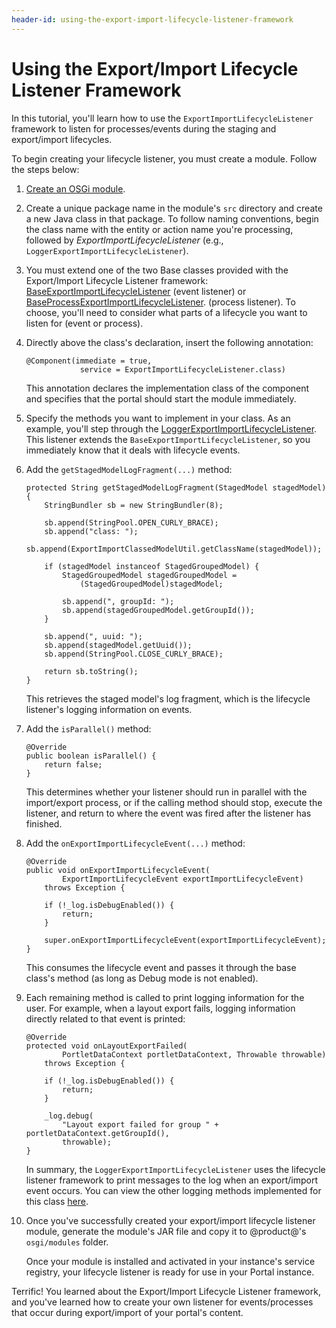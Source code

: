 ```yaml
---
header-id: using-the-export-import-lifecycle-listener-framework
---
```


# Using the Export/Import Lifecycle Listener Framework

In this tutorial, you'll learn how to use the `ExportImportLifecycleListener`
framework to listen for processes/events during the staging and export/import
lifecycles.

To begin creating your lifecycle listener, you must create a module. Follow the
steps below:

1.  [Create an OSGi module](/developer/reference/-/knowledge_base/7-2/creating-a-project). 

2.  Create a unique package name in the module's `src` directory and create a
    new Java class in that package. To follow naming conventions, begin the
    class name with the entity or action name you're processing, followed by
    *ExportImportLifecycleListener* (e.g.,
    `LoggerExportImportLifecycleListener`).

3.  You must extend one of the two Base classes provided with the
    Export/Import Lifecycle Listener framework:
    [BaseExportImportLifecycleListener](@platform-ref@/7.2-latest/javadocs/portal-kernel/com/liferay/exportimport/kernel/lifecycle/BaseExportImportLifecycleListener.html)
    (event listener) or
    [BaseProcessExportImportLifecycleListener](@platform-ref@/7.2-latest/javadocs/portal-kernel/com/liferay/exportimport/kernel/lifecycle/BaseProcessExportImportLifecycleListener.html).
    (process listener). To choose, you'll need to consider what parts of a
    lifecycle you want to listen for (event or process).

4.  Directly above the class's declaration, insert the following annotation:

        @Component(immediate = true, 
                    service = ExportImportLifecycleListener.class)

    This annotation declares the implementation class of the component and
    specifies that the portal should start the module immediately. 

5.  Specify the methods you want to implement in your class. As an example,
    you'll step through the
    [LoggerExportImportLifecycleListener](@app-ref@/web-experience/latest/javadocs/com/liferay/exportimport/lifecycle/LoggerExportImportLifecycleListener.html).
    This listener extends the `BaseExportImportLifecycleListener`, so you 
    immediately know that it deals with lifecycle events.

6.  Add the `getStagedModelLogFragment(...)` method:

        protected String getStagedModelLogFragment(StagedModel stagedModel) {
            StringBundler sb = new StringBundler(8);

            sb.append(StringPool.OPEN_CURLY_BRACE);
            sb.append("class: ");
            sb.append(ExportImportClassedModelUtil.getClassName(stagedModel));

            if (stagedModel instanceof StagedGroupedModel) {
                StagedGroupedModel stagedGroupedModel =
                    (StagedGroupedModel)stagedModel;

                sb.append(", groupId: ");
                sb.append(stagedGroupedModel.getGroupId());
            }

            sb.append(", uuid: ");
            sb.append(stagedModel.getUuid());
            sb.append(StringPool.CLOSE_CURLY_BRACE);

            return sb.toString();
        }

    This retrieves the staged model's log fragment, which is the lifecycle
    listener's logging information on events.

7.  Add the `isParallel()` method:

        @Override
        public boolean isParallel() {
            return false;
        }

    This determines whether your listener should run in parallel with the
    import/export process, or if the calling method should stop, execute the
    listener, and return to where the event was fired after the listener has
    finished.

8.  Add the `onExportImportLifecycleEvent(...)` method:

        @Override
        public void onExportImportLifecycleEvent(
                ExportImportLifecycleEvent exportImportLifecycleEvent)
            throws Exception {

            if (!_log.isDebugEnabled()) {
                return;
            }

            super.onExportImportLifecycleEvent(exportImportLifecycleEvent);
        }

    This consumes the lifecycle event and passes it through the base class's
    method (as long as Debug mode is not enabled).

9.  Each remaining method is called to print logging information for the user.
    For example, when a layout export fails, logging information directly
    related to that event is printed:

        @Override
        protected void onLayoutExportFailed(
                PortletDataContext portletDataContext, Throwable throwable)
            throws Exception {

            if (!_log.isDebugEnabled()) {
                return;
            }

            _log.debug(
                "Layout export failed for group " + portletDataContext.getGroupId(),
                throwable);
        }

    In summary, the `LoggerExportImportLifecycleListener` uses the lifecycle
    listener framework to print messages to the log when an export/import event
    occurs. You can view the other logging methods implemented for this class
    [here](https://github.com/liferay/liferay-portal/blob/7.2.0-m2/modules/apps/export-import/export-import-service/src/main/java/com/liferay/exportimport/lifecycle/LoggerExportImportLifecycleListener.java).

10. Once you've successfully created your export/import lifecycle listener module,
    generate the module's JAR file and copy it to @product@'s `osgi/modules`
    folder.

    Once your module is installed and activated in your instance's service
    registry, your lifecycle listener is ready for use in your Portal instance.

Terrific! You learned about the Export/Import Lifecycle Listener framework, and
you've learned how to create your own listener for events/processes that occur
during export/import of your portal's content.
